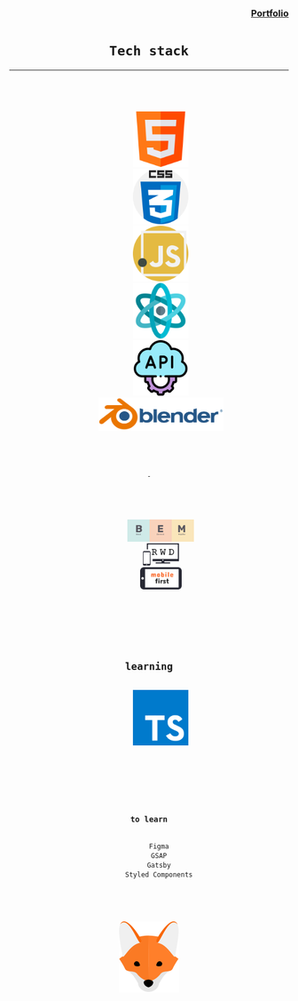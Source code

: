 <h3 align="right"><a href="https://krutons.github.io/">Portfolio</a></h3>
<h1 align="center"><code>Tech stack</code></h1>
<hr>
<div align="center">
  <code><kbd>
    <p align="center">
      <img width="100px" src="./html.svg"/>
      <img width="100px" src="./css.svg"/>
      <img width="100px" src="./js.svg"/>
      <img width="100px" src="./react.svg"/>
      <img width="100px" src="./api.svg"/>
      <img height="60px" src="./blender.svg"/>
    </p>
    <p>-</p>
    <p align="center">
      <img height="40px" src="./bem.svg"/>
      <img height="40px" src="./rwd.svg"/>
      <img height="40px" src="./mobile first.svg"/>
    </p>
    <p>
    <h2>learning</h2>
      <img width="100px" src="./ts.svg"/>
    </p>
    <p>
    <h3>to learn</h3>
      <kbd>Figma </kbd>
      <kbd>GSAP </kbd>
      <kbd>Gatsby </kbd>
      <kbd>Styled Components </kbd>
    </p>
  </kbd></code>
</div>
<p></p>
<div align="center"><img src="./fox.svg"/></div>
